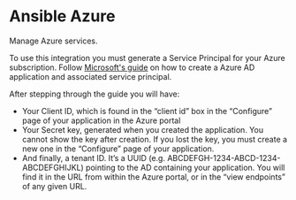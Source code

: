 # Ansible Azure
Manage Azure services.

To use this integration you must generate a Service Principal for your Azure subscription. Follow [Microsoft's guide](https://docs.microsoft.com/en-us/azure/azure-resource-manager/resource-group-create-service-principal-portal) on how to create a Azure AD application and associated service principal.

After stepping through the guide you will have:

* Your Client ID, which is found in the “client id” box in the “Configure” page of your application in the Azure portal
* Your Secret key, generated when you created the application. You cannot show the key after creation. If you lost the key, you must create a new one in the “Configure” page of your application.
* And finally, a tenant ID. It’s a UUID (e.g. ABCDEFGH-1234-ABCD-1234-ABCDEFGHIJKL) pointing to the AD containing your application. You will find it in the URL from within the Azure portal, or in the “view endpoints” of any given URL.